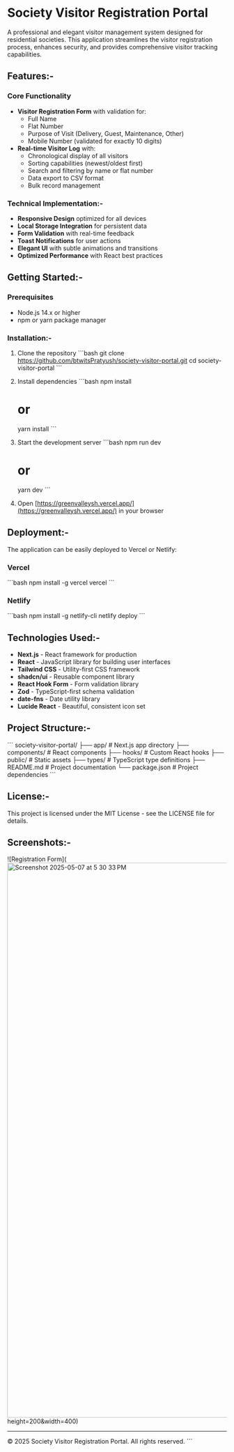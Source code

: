# Society Visitor Registration Portal



A professional and elegant visitor management system designed for residential societies. This application streamlines the visitor registration process, enhances security, and provides comprehensive visitor tracking capabilities.

## Features:-

### Core Functionality
- **Visitor Registration Form** with validation for:
  - Full Name
  - Flat Number
  - Purpose of Visit (Delivery, Guest, Maintenance, Other)
  - Mobile Number (validated for exactly 10 digits)
- **Real-time Visitor Log** with:
  - Chronological display of all visitors
  - Sorting capabilities (newest/oldest first)
  - Search and filtering by name or flat number
  - Data export to CSV format
  - Bulk record management

### Technical Implementation:-

- **Responsive Design** optimized for all devices
- **Local Storage Integration** for persistent data
- **Form Validation** with real-time feedback
- **Toast Notifications** for user actions
- **Elegant UI** with subtle animations and transitions
- **Optimized Performance** with React best practices

## Getting Started:-

### Prerequisites
- Node.js 14.x or higher
- npm or yarn package manager

### Installation:-

1. Clone the repository
   \`\`\`bash
   git clone https://github.com/btwitsPratyush/society-visitor-portal.git
   cd society-visitor-portal
   \`\`\`

2. Install dependencies
   \`\`\`bash
   npm install
   # or
   yarn install
   \`\`\`

3. Start the development server
   \`\`\`bash
   npm run dev
   # or
   yarn dev
   \`\`\`

4. Open [https://greenvalleysh.vercel.app/](https://greenvalleysh.vercel.app/) in your browser

## Deployment:-

The application can be easily deployed to Vercel or Netlify:

### Vercel
\`\`\`bash
npm install -g vercel
vercel
\`\`\`

### Netlify
\`\`\`bash
npm install -g netlify-cli
netlify deploy
\`\`\`

## Technologies Used:-

- **Next.js** - React framework for production
- **React** - JavaScript library for building user interfaces
- **Tailwind CSS** - Utility-first CSS framework
- **shadcn/ui** - Reusable component library
- **React Hook Form** - Form validation library
- **Zod** - TypeScript-first schema validation
- **date-fns** - Date utility library
- **Lucide React** - Beautiful, consistent icon set

## Project Structure:-

\`\`\`
society-visitor-portal/
├── app/                  # Next.js app directory
├── components/           # React components
├── hooks/                # Custom React hooks
├── public/               # Static assets
├── types/                # TypeScript type definitions
├── README.md             # Project documentation
└── package.json          # Project dependencies
\`\`\`

## License:-

This project is licensed under the MIT License - see the LICENSE file for details.

## Screenshots:-

![Registration Form](<img width="1274" alt="Screenshot 2025-05-07 at 5 30 33 PM" src="https://github.com/user-attachments/assets/9009f944-ca9e-4d7b-a531-1713e436b82c" />
height=200&width=400)

---

© 2025 Society Visitor Registration Portal. All rights reserved.
\`\`\`


